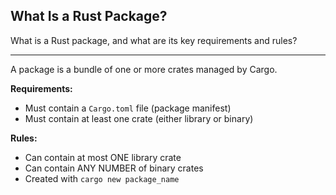 ## What Is a Rust Package?

What is a Rust package, and what are its key requirements and rules?

---

A package is a bundle of one or more crates managed by Cargo.

**Requirements:**
- Must contain a `Cargo.toml` file (package manifest)
- Must contain at least one crate (either library or binary)

**Rules:**
- Can contain at most ONE library crate
- Can contain ANY NUMBER of binary crates
- Created with `cargo new package_name`

